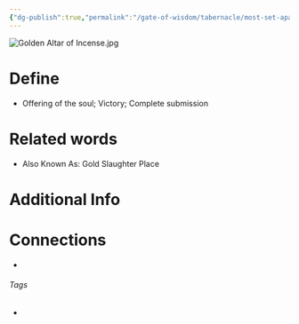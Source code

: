 ```yaml
---
{"dg-publish":true,"permalink":"/gate-of-wisdom/tabernacle/most-set-apart-place/golden-altar-of-incense/","tags":["#GateWisdom","#Tabernacle","#SetApartPlace"]}
---
```


![Golden Altar of Incense.jpg](/img/user/Assets/attachments/Golden%20Altar%20of%20Incense.jpg)

# Define
- Offering of the soul; Victory; Complete submission

# Related words
- Also Known As: Gold Slaughter Place


# Additional Info


# Connections
- 

###### Tags
- 